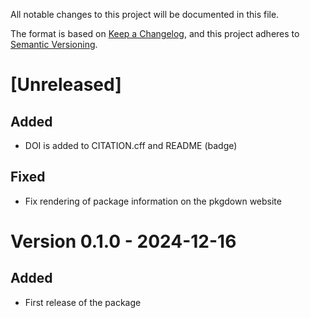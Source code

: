 All notable changes to this project will be documented in this file.

The format is based on [Keep a Changelog](https://keepachangelog.com/en/1.1.0/),
and this project adheres to [Semantic Versioning](https://semver.org/spec/v2.0.0.html).

# [Unreleased]

## Added

- DOI is added to CITATION.cff and README (badge)

## Fixed

- Fix rendering of package information on the pkgdown website

# Version 0.1.0 - 2024-12-16

## Added

- First release of the package
